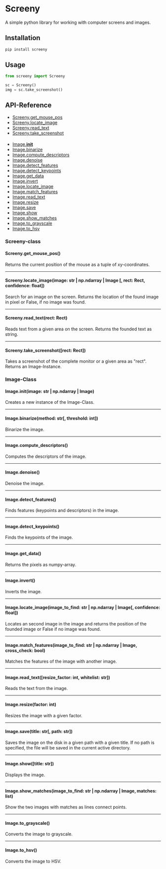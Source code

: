 # Screeny
A simple python library for working with computer screens and images.

## Installation

```sh
pip install screeny
```

## Usage

```python
from screeny import Screeny

sc = Screeny()
img = sc.take_screenshot()
```

## API-Reference

* [Screeny.get_mouse_pos](#screenyget_mouse_pos)
* [Screeny.locate_image](#screenylocate_imageimage-str--npndarray--image--rect-rect-confidence-float)
* [Screeny.read_text](#screenyread_textrect-rect)
* [Screeny.take_screenshot](#screenytake_screenshotrect-rect)
####
* [Image.__init__](#imageinitimage-str--npndarray--image)
* [Image.binarize](#imagebinarizemethod-str-threshold-int)
* [Image.compute_descriptors](#imagecompute_descriptors)
* [Image.denoise](#imagedenoise)
* [Image.detect_features](#imagedetect_features)
* [Image.detect_keypoints](#imagedetect_keypoints)
* [Image.get_data](#imageget_data)
* [Image.invert](#imageinvert)
* [Image.locate_image](#imagelocate_imageimage_to_find-str--npndarray--image-confidence-float)
* [Image.match_features](#imagematch_featuresimage_to_find-str--npndarray--image)
* [Image.read_text](#imageread_textresize_factor-int-whitelist-str)
* [Image.resize](#imageresizefactor-int)
* [Image.save](#imagesavetitle-str-path-str)
* [Image.show](#imageshowtitle-str)
* [Image.show_matches](#imageshow_matchesimage_to_find-str--npndarray--image-matches-list)
* [Image.to_grayscale](#imageto_grayscale)
* [Image.to_hsv](#imageto_hsv)

### Screeny-class

#### Screeny.get_mouse_pos()
        
Returns the current position of the mouse as a tuple of xy-coordinates.

---
#### Screeny.locate_image(image: str | np.ndarray | Image [, rect: Rect, confidence: float])

Search for an image on the screen. Returns the location of the found image in pixel or False, if no image was found.

---
#### Screeny.read_text(rect: Rect)

Reads text from a given area on the screen. Returns the founded text as string.

---
#### Screeny.take_screenshot([rect: Rect])

Takes a screenshot of the complete monitor or a given area as "rect". Returns an Image-Instance.


### Image-Class

#### Image.__init__(image: str | np.ndarray | Image)

Creates a new instance of the Image-Class.

---
#### Image.binarize(method: str[, threshold: int])

Binarize the image.

---
#### Image.compute_descriptors()

Computes the descriptors of the image.

---
#### Image.denoise()

Denoise the image.

---
#### Image.detect_features()

Finds features (keypoints and descriptors) in the image.

---
#### Image.detect_keypoints()

Finds the keypoints of the image.

---
#### Image.get_data()

Returns the pixels as numpy-array.

---
#### Image.invert()

Inverts the image.

---
#### Image.locate_image(image_to_find: str | np.ndarray | Image[, confidence: float])

Locates an second image in the image and returns the position of the founded image or False if no image was found.

---
#### Image.match_features(image_to_find: str | np.ndarray | Image, cross_check: bool)

Matches the features of the image with another image.

---
#### Image.read_text([resize_factor: int, whitelist: str])

Reads the text from the image.

---
#### Image.resize(factor: int)

Resizes the image with a given factor.

---
#### Image.save(title: str[, path: str])

Saves the image on the disk in a given path with a given title.
If no path is specified, the file will be saved in the current active directory.

---
#### Image.show([title: str])

Displays the image.

---
#### Image.show_matches(image_to_find: str | np.ndarray | Image, matches: list)

Show the two images with matches as lines connect points.

---
#### Image.to_grayscale()

Converts the image to grayscale.

---
#### Image.to_hsv()

Converts the image to HSV.
